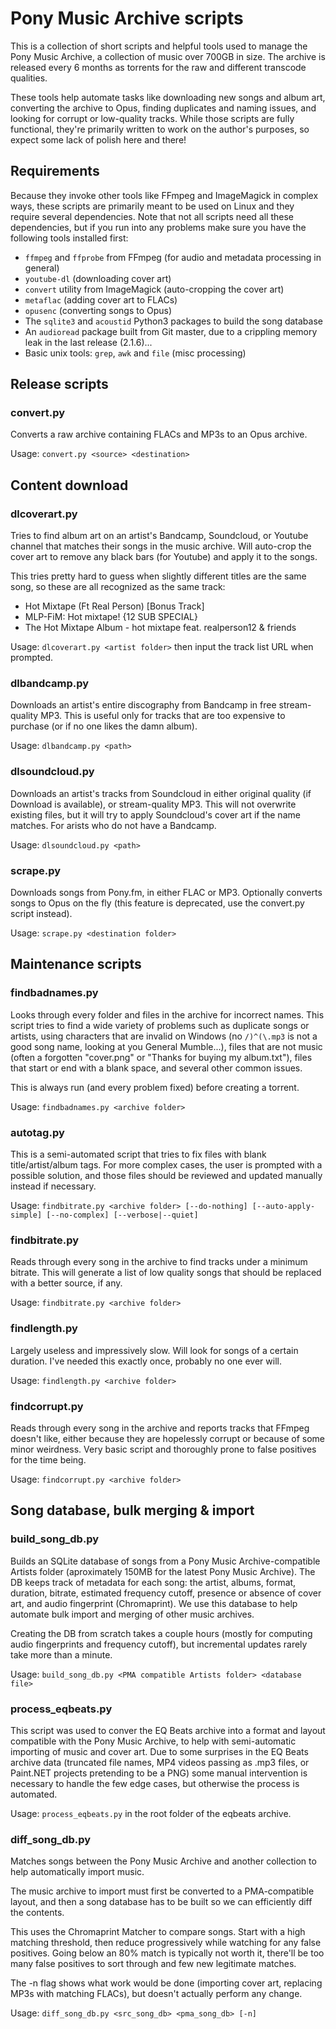# Pony Music Archive scripts

This is a collection of short scripts and helpful tools used to manage the Pony Music Archive, a collection of music over 700GB in size.
The archive is released every 6 months as torrents for the raw and different transcode qualities.

These tools help automate tasks like downloading new songs and album art, converting the archive to Opus, finding duplicates and naming issues, and looking for corrupt or low-quality tracks.
While those scripts are fully functional, they're primarily written to work on the author's purposes, so expect some lack of polish here and there!

## Requirements

Because they invoke other tools like FFmpeg and ImageMagick in complex ways, these scripts are primarily meant to be used on Linux and they require several dependencies.
Note that not all scripts need all these dependencies, but if you run into any problems make sure you have the following tools installed first:

- `ffmpeg` and `ffprobe` from FFmpeg (for audio and metadata processing in general)
- `youtube-dl` (downloading cover art)
- `convert` utility from ImageMagick (auto-cropping the cover art)
- `metaflac` (adding cover art to FLACs)
- `opusenc` (converting songs to Opus)
- The `sqlite3` and `acoustid` Python3 packages to build the song database
- An `audioread` package built from Git master, due to a crippling memory leak in the last release (2.1.6)...
- Basic unix tools: `grep`, `awk` and `file` (misc processing)

## Release scripts

### convert.py

Converts a raw archive containing FLACs and MP3s to an Opus archive.

Usage: `convert.py <source> <destination>`

## Content download

### dlcoverart.py

Tries to find album art on an artist's Bandcamp, Soundcloud, or Youtube channel that matches their songs in the music archive.
Will auto-crop the cover art to remove any black bars (for Youtube) and apply it to the songs.

This tries pretty hard to guess when slightly different titles are the same song, so these are all recognized as the same track:
- Hot Mixtape (Ft Real Person) [Bonus Track]
- MLP-FiM: Hot mixtape! {12 SUB SPECIAL}
- The Hot Mixtape Album - hot mixtape feat. realperson12 & friends

Usage: `dlcoverart.py <artist folder>` then input the track list URL when prompted.

### dlbandcamp.py

Downloads an artist's entire discography from Bandcamp in free stream-quality MP3.
This is useful only for tracks that are too expensive to purchase (or if no one likes the damn album).

Usage: `dlbandcamp.py <path>`

### dlsoundcloud.py

Downloads an artist's tracks from Soundcloud in either original quality (if Download is available), or stream-quality MP3.
This will not overwrite existing files, but it will try to apply Soundcloud's cover art if the name matches.
For arists who do not have a Bandcamp.

Usage: `dlsoundcloud.py <path>`

### scrape.py

Downloads songs from Pony.fm, in either FLAC or MP3.
Optionally converts songs to Opus on the fly (this feature is deprecated, use the convert.py script instead).

Usage: `scrape.py <destination folder>`

## Maintenance scripts

### findbadnames.py

Looks through every folder and files in the archive for incorrect names.
This script tries to find a wide variety of problems such as duplicate songs or artists, using characters that are invalid on Windows (no `/)^(\.mp3` is not a good song name, looking at you General Mumble...), files that are not music (often a forgotten "cover.png" or "Thanks for buying my album.txt"), files that start or end with a blank space, and several other common issues.

This is always run (and every problem fixed) before creating a torrent.

Usage: `findbadnames.py <archive folder>`

### autotag.py

This is a semi-automated script that tries to fix files with blank title/artist/album tags.
For more complex cases, the user is prompted with a possible solution, and those files should be reviewed and updated manually instead if necessary.

Usage: `findbitrate.py <archive folder> [--do-nothing] [--auto-apply-simple] [--no-complex] [--verbose|--quiet]`

### findbitrate.py

Reads through every song in the archive to find tracks under a minimum bitrate.
This will generate a list of low quality songs that should be replaced with a better source, if any.

Usage: `findbitrate.py <archive folder>`

### findlength.py

Largely useless and impressively slow. Will look for songs of a certain duration.
I've needed this exactly once, probably no one ever will.

Usage: `findlength.py <archive folder>`

### findcorrupt.py

Reads through every song in the archive and reports tracks that FFmpeg doesn't like, either because they are hopelessly corrupt or because of some minor weirdness.
Very basic script and thoroughly prone to false positives for the time being.

Usage: `findcorrupt.py <archive folder>`

## Song database, bulk merging & import

### build_song_db.py

Builds an SQLite database of songs from a Pony Music Archive-compatible Artists folder (aproximately 150MB for the latest Pony Music Archive).
The DB keeps track of metadata for each song: the artist, albums, format, duration, bitrate, estimated frequency cutoff, presence or absence of cover art, and audio fingerprint (Chromaprint).
We use this database to help automate bulk import and merging of other music archives.

Creating the DB from scratch takes a couple hours (mostly for computing audio fingerprints and frequency cutoff), but incremental updates rarely take more than a minute.

Usage: `build_song_db.py <PMA compatible Artists folder> <database file>`

### process_eqbeats.py

This script was used to conver the EQ Beats archive into a format and layout compatible with the Pony Music Archive, to help with semi-automatic importing of music and cover art.
Due to some surprises in the EQ Beats archive data (truncated file names, MP4 videos passing as .mp3 files, or Paint.NET projects pretending to be a PNG) some manual intervention is necessary to handle the few edge cases, but otherwise the process is automated.

Usage: `process_eqbeats.py` in the root folder of the eqbeats archive.

### diff_song_db.py

Matches songs between the Pony Music Archive and another collection to help automatically import music.

The music archive to import must first be converted to a PMA-compatible layout, and then a song database has to be built so we can efficiently diff the contents.

This uses the Chromaprint Matcher to compare songs. Start with a high matching threshold, then reduce progressively while watching for any false positives.
Going below an 80% match is typically not worth it, there'll be too many false positives to sort through and few new legitimate matches.

The -n flag shows what work would be done (importing cover art, replacing MP3s with matching FLACs), but doesn't actually perform any change.

Usage: `diff_song_db.py <src_song_db> <pma_song_db> [-n]`

